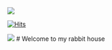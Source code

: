 <img src="https://img.shields.io/badge/-000000?style=flat-square&logo=Apple&logoColor=BLACK"/>

[![Hits](https://hits.seeyoufarm.com/api/count/incr/badge.svg?url=https%3A%2F%2Fgithub.com%2Ftaehwan-444&count_bg=%2379C83D&title_bg=%23555555&icon=github.svg&icon_color=%23E7E7E7&title=Github&edge_flat=false)](https://hits.seeyoufarm.com)

<img src="https://img.shields.io/badge/-000000?style=flat-square&logo=Vowpal Wabbit
&logoColor=BLACK"/> # Welcome to my rabbit house 
